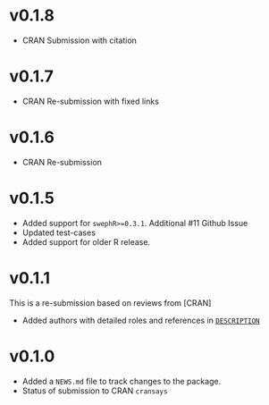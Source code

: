 # v0.1.8

* CRAN Submission with citation

# v0.1.7

* CRAN Re-submission with fixed links

# v0.1.6

* CRAN Re-submission

# v0.1.5

* Added support for `swephR>=0.3.1`. 
Additional #11 Github Issue
* Updated test-cases
* Added support for older R release.

# v0.1.1

This is a re-submission based on reviews from [CRAN]

* Added authors with detailed roles and references in [`DESCRIPTION`](DESCRIPTION)


# v0.1.0

* Added a `NEWS.md` file to track changes to the package.
* Status of submission to CRAN `cransays`


